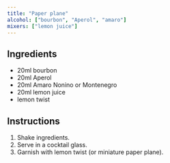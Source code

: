 ```yaml
---
title: "Paper plane"
alcohol: ["bourbon", "Aperol", "amaro"]
mixers: ["lemon juice"]
---
```


## Ingredients

- 20ml bourbon
- 20ml Aperol
- 20ml Amaro Nonino or Montenegro
- 20ml lemon juice
- lemon twist

## Instructions

1. Shake ingredients.
2. Serve in a cocktail glass.
3. Garnish with lemon twist (or miniature paper plane).
